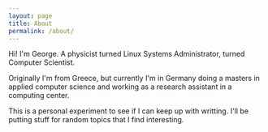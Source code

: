 ```yaml
---
layout: page
title: About
permalink: /about/
---
```


Hi! I'm George. A physicist turned Linux Systems Administrator, turned Computer Scientist. 

Originally I'm from Greece, but currently I'm in Germany doing a masters in applied computer science and working as a research assistant in a computing center.

This is a personal experiment to see if I can keep up with writting. I'll be putting stuff for random topics that I find interesting.